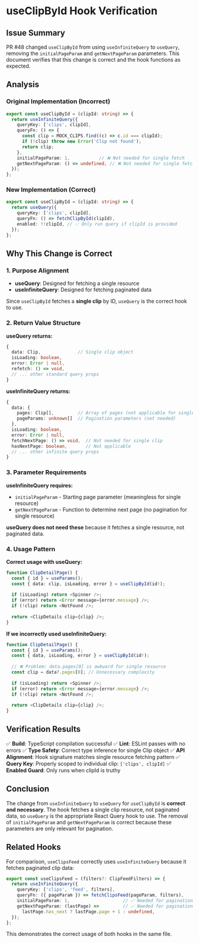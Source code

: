 # useClipById Hook Verification

## Issue Summary

PR #48 changed `useClipById` from using `useInfiniteQuery` to `useQuery`, removing the `initialPageParam` and `getNextPageParam` parameters. This document verifies that this change is correct and the hook functions as expected.

## Analysis

### Original Implementation (Incorrect)

```typescript
export const useClipById = (clipId: string) => {
  return useInfiniteQuery({
    queryKey: ['clips', clipId],
    queryFn: () => {
      const clip = MOCK_CLIPS.find((c) => c.id === clipId);
      if (!clip) throw new Error('Clip not found');
      return clip;
    },
    initialPageParam: 1,           // ❌ Not needed for single fetch
    getNextPageParam: () => undefined, // ❌ Not needed for single fetch
  });
};
```

### New Implementation (Correct)

```typescript
export const useClipById = (clipId: string) => {
  return useQuery({
    queryKey: ['clips', clipId],
    queryFn: () => fetchClipById(clipId),
    enabled: !!clipId, // ✅ Only run query if clipId is provided
  });
};
```

## Why This Change is Correct

### 1. Purpose Alignment

- **useQuery**: Designed for fetching a single resource
- **useInfiniteQuery**: Designed for fetching paginated data

Since `useClipById` fetches a **single clip** by ID, `useQuery` is the correct hook to use.

### 2. Return Value Structure

**useQuery returns:**

```typescript
{
  data: Clip,              // Single clip object
  isLoading: boolean,
  error: Error | null,
  refetch: () => void,
  // ... other standard query props
}
```

**useInfiniteQuery returns:**

```typescript
{
  data: {
    pages: Clip[],         // Array of pages (not applicable for single clip)
    pageParams: unknown[]  // Pagination parameters (not needed)
  },
  isLoading: boolean,
  error: Error | null,
  fetchNextPage: () => void,  // Not needed for single clip
  hasNextPage: boolean,       // Not applicable
  // ... other infinite query props
}
```

### 3. Parameter Requirements

**useInfiniteQuery requires:**

- `initialPageParam` - Starting page parameter (meaningless for single resource)
- `getNextPageParam` - Function to determine next page (no pagination for single resource)

**useQuery does not need these** because it fetches a single resource, not paginated data.

### 4. Usage Pattern

**Correct usage with useQuery:**

```typescript
function ClipDetailPage() {
  const { id } = useParams();
  const { data: clip, isLoading, error } = useClipById(id!);
  
  if (isLoading) return <Spinner />;
  if (error) return <Error message={error.message} />;
  if (!clip) return <NotFound />;
  
  return <ClipDetails clip={clip} />;
}
```

**If we incorrectly used useInfiniteQuery:**

```typescript
function ClipDetailPage() {
  const { id } = useParams();
  const { data, isLoading, error } = useClipById(id!);
  
  // ❌ Problem: data.pages[0] is awkward for single resource
  const clip = data?.pages[0]; // Unnecessary complexity
  
  if (isLoading) return <Spinner />;
  if (error) return <Error message={error.message} />;
  if (!clip) return <NotFound />;
  
  return <ClipDetails clip={clip} />;
}
```

## Verification Results

✅ **Build**: TypeScript compilation successful
✅ **Lint**: ESLint passes with no errors
✅ **Type Safety**: Correct type inference for single Clip object
✅ **API Alignment**: Hook signature matches single resource fetching pattern
✅ **Query Key**: Properly scoped to individual clip: `['clips', clipId]`
✅ **Enabled Guard**: Only runs when clipId is truthy

## Conclusion

The change from `useInfiniteQuery` to `useQuery` for `useClipById` is **correct and necessary**. The hook fetches a single clip resource, not paginated data, so `useQuery` is the appropriate React Query hook to use. The removal of `initialPageParam` and `getNextPageParam` is correct because these parameters are only relevant for pagination.

## Related Hooks

For comparison, `useClipsFeed` correctly uses `useInfiniteQuery` because it fetches paginated clip data:

```typescript
export const useClipsFeed = (filters?: ClipFeedFilters) => {
  return useInfiniteQuery({
    queryKey: ['clips', 'feed', filters],
    queryFn: ({ pageParam }) => fetchClipsFeed(pageParam, filters),
    initialPageParam: 1,                    // ✅ Needed for pagination
    getNextPageParam: (lastPage) =>         // ✅ Needed for pagination
      lastPage.has_next ? lastPage.page + 1 : undefined,
  });
};
```

This demonstrates the correct usage of both hooks in the same file.
